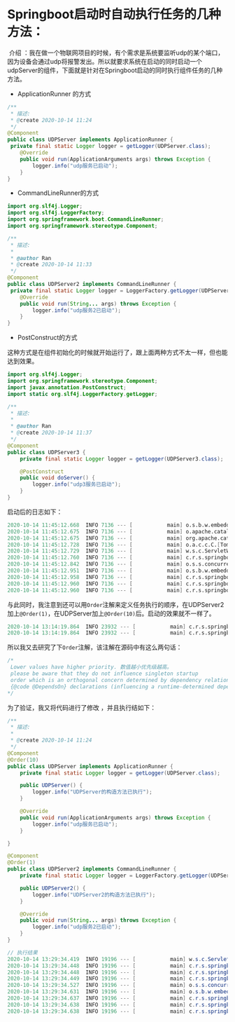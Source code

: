 # Springboot启动时自动执行任务的几种方法：

​	介绍 ：我在做一个物联网项目的时候，有个需求是系统要监听udp的某个端口，因为设备会通过udp将报警发出。所以就要求系统在启动的同时启动一个udpServer的组件，下面就是针对在Springboot启动的同时执行组件任务的几种方法。

- ApplicationRunner 的方式

```java
/**
 * 描述:
 * @create 2020-10-14 11:24
 */
@Component
public class UDPServer implements ApplicationRunner {
 private final static Logger logger = getLogger(UDPServer.class);
    @Override
    public void run(ApplicationArguments args) throws Exception {
        logger.info("udp服务已启动");
    }
}
```

- CommandLineRunner的方式

```java
import org.slf4j.Logger;
import org.slf4j.LoggerFactory;
import org.springframework.boot.CommandLineRunner;
import org.springframework.stereotype.Component;

/**
 * 描述:
 *
 * @author Ran
 * @create 2020-10-14 11:33
 */
@Component
public class UDPServer2 implements CommandLineRunner {
 private final static Logger logger = LoggerFactory.getLogger(UDPServer2.class);
    @Override
    public void run(String... args) throws Exception {
        logger.info("udp服务2已启动");
    }
}
```

- PostConstruct的方式

这种方式是在组件初始化的时候就开始运行了，跟上面两种方式不太一样，但也能达到效果。

```java
import org.slf4j.Logger;
import org.springframework.stereotype.Component;
import javax.annotation.PostConstruct;
import static org.slf4j.LoggerFactory.getLogger;

/**
 * 描述:
 *
 * @author Ran
 * @create 2020-10-14 11:37
 */
@Component
public class UDPServer3 {
    private final static Logger logger = getLogger(UDPServer3.class);

    @PostConstruct
    public void doServer() {
        logger.info("udp3服务已启动");
    }
}
```

启动后的日志如下：

```verilog
2020-10-14 11:45:12.668  INFO 7136 --- [           main] o.s.b.w.embedded.tomcat.TomcatWebServer  : Tomcat initialized with port(s): 8080 (http)
2020-10-14 11:45:12.675  INFO 7136 --- [           main] o.apache.catalina.core.StandardService   : Starting service [Tomcat]
2020-10-14 11:45:12.675  INFO 7136 --- [           main] org.apache.catalina.core.StandardEngine  : Starting Servlet engine: [Apache Tomcat/9.0.38]
2020-10-14 11:45:12.728  INFO 7136 --- [           main] o.a.c.c.C.[Tomcat].[localhost].[/]       : Initializing Spring embedded WebApplicationContext
2020-10-14 11:45:12.729  INFO 7136 --- [           main] w.s.c.ServletWebServerApplicationContext : Root WebApplicationContext: initialization completed in 623 ms
2020-10-14 11:45:12.760  INFO 7136 --- [           main] c.r.s.springboot.component.UDPServer3    : udp3服务已启动
2020-10-14 11:45:12.842  INFO 7136 --- [           main] o.s.s.concurrent.ThreadPoolTaskExecutor  : Initializing ExecutorService 'applicationTaskExecutor'
2020-10-14 11:45:12.951  INFO 7136 --- [           main] o.s.b.w.embedded.tomcat.TomcatWebServer  : Tomcat started on port(s): 8080 (http) with context path ''
2020-10-14 11:45:12.958  INFO 7136 --- [           main] c.r.s.springboot.SpringbootApplication   : Started SpringbootApplication in 1.128 seconds (JVM running for 1.682)
2020-10-14 11:45:12.960  INFO 7136 --- [           main] c.r.s.springboot.component.UDPServer     : udp服务已启动
2020-10-14 11:45:12.960  INFO 7136 --- [           main] c.r.s.springboot.component.UDPServer2    : udp服务2已启动

```

与此同时，我注意到还可以用`Order`注解来定义任务执行的顺序，在UDPServer2加上`@Order(1)`，在UDPServer加上`@Order(10)`后。启动的效果就不一样了。  

```verilog
2020-10-14 13:14:19.864  INFO 23932 --- [           main] c.r.s.springboot.component.UDPServer2    : udp服务2已启动
2020-10-14 13:14:19.864  INFO 23932 --- [           main] c.r.s.springboot.component.UDPServer     : udp服务已启动
```

所以我又去研究了下`Order`注解，该注解在源码中有这么两句话：

```java
/*
 Lower values have higher priority. 数值越小优先级越高。
 please be aware that they do not influence singleton startup
 order which is an orthogonal concern determined by dependency relationships and
 {@code @DependsOn} declarations (influencing a runtime-determined dependency graph).数值不会影响bean的初始化顺序
*/                                                                                                                                                                           
```

 为了验证，我又将代码进行了修改 ，并且执行结如下：

```java
/**
 * 描述:
 *
 * @create 2020-10-14 11:24
 */
@Component
@Order(10)
public class UDPServer implements ApplicationRunner {
    private final static Logger logger = getLogger(UDPServer.class);

    public UDPServer() {
        logger.info("UDPServer的构造方法已执行");
    }

    @Override
    public void run(ApplicationArguments args) throws Exception {
        logger.info("udp服务已启动");
    }

}

@Component
@Order(1) 
public class UDPServer2 implements CommandLineRunner {
    private final static Logger logger = LoggerFactory.getLogger(UDPServer2.class);

    public UDPServer2() {
        logger.info("UDPServer2的构造方法已执行");
    }

    @Override
    public void run(String... args) throws Exception {
        logger.info("udp服务2已启动");
    }
}

// 执行结果
2020-10-14 13:29:34.419  INFO 19196 --- [           main] w.s.c.ServletWebServerApplicationContext : Root WebApplicationContext: initialization completed in 1118 ms
2020-10-14 13:29:34.448  INFO 19196 --- [           main] c.r.s.springboot.component.UDPServer     : UDPServer的构造方法已执行
2020-10-14 13:29:34.448  INFO 19196 --- [           main] c.r.s.springboot.component.UDPServer2    : UDPServer2的构造方法已执行
2020-10-14 13:29:34.449  INFO 19196 --- [           main] c.r.s.springboot.component.UDPServer3    : udp3服务已启动
2020-10-14 13:29:34.527  INFO 19196 --- [           main] o.s.s.concurrent.ThreadPoolTaskExecutor  : Initializing ExecutorService 'applicationTaskExecutor'
2020-10-14 13:29:34.631  INFO 19196 --- [           main] o.s.b.w.embedded.tomcat.TomcatWebServer  : Tomcat started on port(s): 8080 (http) with context path ''
2020-10-14 13:29:34.637  INFO 19196 --- [           main] c.r.s.springboot.SpringbootApplication   : Started SpringbootApplication in 3.217 seconds (JVM running for 6.735)
2020-10-14 13:29:34.638  INFO 19196 --- [           main] c.r.s.springboot.component.UDPServer2    : udp服务2已启动
2020-10-14 13:29:34.638  INFO 19196 --- [           main] c.r.s.springboot.component.UDPServer     : udp服务已启动
    
```

​                                                                                                                                                                                                                                                                                                                                                                                                                                                                                                                                                                                                                                                                                                                                                                                                                                                                                                                                                                                                                                                                                                                                                                                                                                                                                                                                                                                                                                                                                                                                                                                                                                                                                                                                                                                                                                                                                                                                                                                                                                                                                                                                                                                                                                                                                                                                                                                                                                                                                                                                                                                                                                                                                                                                                                                                                                                                                                                                                                                                                                                                                                                                                                                                                                                                                                                                                                                                                                                                                                                                                                                                                                                                                                                                                                                                                                                                                                                                                                                                                                                                                                                                                                                                                                                                                                                                                                                                                                                                                                                                                                                                                                                                                                                                                                                                                                                                                                                                                                                                                                                                                                                                                                                                                                                                                                                                                                                                                                                                                                                                                                                                                                                                                                                                                                                                                                                                                                                                                                                                                                                                                                                                                                                                                                                                                                                                                                                                                                                                                                                                                                                                                                                                                                                                                                                                                                                                                                                                                                                                                                                                                                                                                                                                                                                                                                                                                                                                                                                                                                                                                                                                                                                                                                                                                                                                                                                                                                                                                                                                                                                                                                                                                                                                                                                                                                                                                                                                                                                                                                                                                                                                                                                                                                                                                                                                                                                                                                                                                                                                                                                                                                                                                                                                                                                                                                                                                                                                                                                                                                                                                                                                                                                                                                                                                                                                                                                                                                                                                                                                                                                                                                                                                                                                                                                                                                                                                                                                                                                                                                                                                                                                                                                                                                                                                                                                                                                                                                                                                                                                                                                                                                                                                                                                                                                                                                                                                                                                                                                                                                                                                                                                                                                                                                                                                                                                                                                                                                                                                                                                                              

